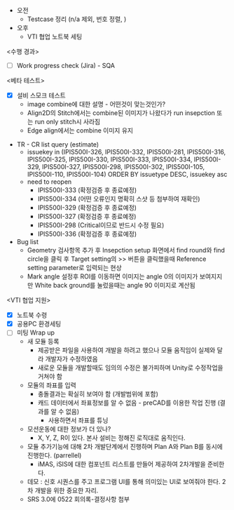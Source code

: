 - 오전
	- Testcase 정리 (n/a 제외, 번호 정렬, )
- 오후
	- VTI 협업 노트북 세팅

<수행 경과>
- [ ] Work progress check (Jira) - SQA

<베타 테스트>
- [x] 설비 스모크 테스트
	- image combine에 대한 설명 - 어떤것이 맞는것인가?
	- Align2D의 Stitch에서는 combine된 이미지가 나왔다가 run insepction 또는 run only stitch시 사라짐
	- Edge align에서는 combine 이미지 유지
- TR - CR list query (estimate)
	- issuekey in (IPIS500I-326, IPIS500I-332, IPIS500I-281, IPIS500I-316, IPIS500I-325, IPIS500I-330, IPIS500I-333, IPIS500I-334, IPIS500I-329, IPIS500I-327, IPIS500I-298, IPIS500I-302, IPIS500I-105, IPIS500I-110, IPIS500I-104) ORDER BY issuetype DESC, issuekey asc
	- need to reopen
		- IPIS500I-333 (확정검증 후 종료예정)
		- IPIS500I-334 (어떤 오류인지 명확히 스샷 등 첨부하여 재확인)
		- IPIS500I-329 (확정검증 후 종료예정)
		- IPIS500I-327 (확정검증 후 종료예정)
		- IPIS500I-298 (Critical이므로 반드시 수정 필요)
		- IPIS500I-336 (확정검증 후 종료예정)
- Bug list
	- Geometry 검사항목 추가 후 Insepction setup 화면에서 find round와 find circle을 클릭 후 Target setting의 >> 버튼을 클릭했을때 Reference setting parameter로 입력되는 현상
	- Mark angle 설정후 ROI를 이동하면 이미지는 angle 0의 이미지가 보여지지만 White back ground를 눌렀을때는 angle 90 이미지로 계산됨

<VTI 협업 지원>
- [x] 노트북 수령
- [x] 공용PC 환경세팅
- [ ] 미팅 Wrap up
	- 새 모듈 등록
		- 제공받은 파일을 사용하여 개발을 하려고 했으나 모듈 움직임이 실제와 달라 개발자가 수정하였음
		- 새로운 모듈을 개발할때도 임의의 수정은 불가피하며 Unity로 수정작업을 거쳐야 함
	- 모듈의 좌표를 입력
		- 충돌결과는 확실히 보여야 함 (개발범위에 포함)
		- 캐드 데이터에서 좌표정보를 알 수 없음 - preCAD를 이용한 작업 진행 (결과를 알 수 없음)
			- 사용하면서 좌표를 튜닝
	- 모션운동에 대한 정보가 더 있나?
		- X, Y, Z, R이 있다. 본사 설비는 정해진 로직대로 움직인다.
	- 모듈 추가기능에 대해 2차 개발단계에서 진행하며 Plan A와 Plan B를 동시에 진행한다. (parrellel)
		- iMAS, iSIS에 대한 컴포넌트 리스트를 만들어 제공하여 2차개발을 준비한다.
	- 데모 : 신호 시퀀스를 주고 프로그램 UI를 통해 의미있는 UI로 보여줘야 한다. 2차 개발을 위한 중요한 자리.
	- SRS 3.0에 0522 회의록-결정사항 첨부